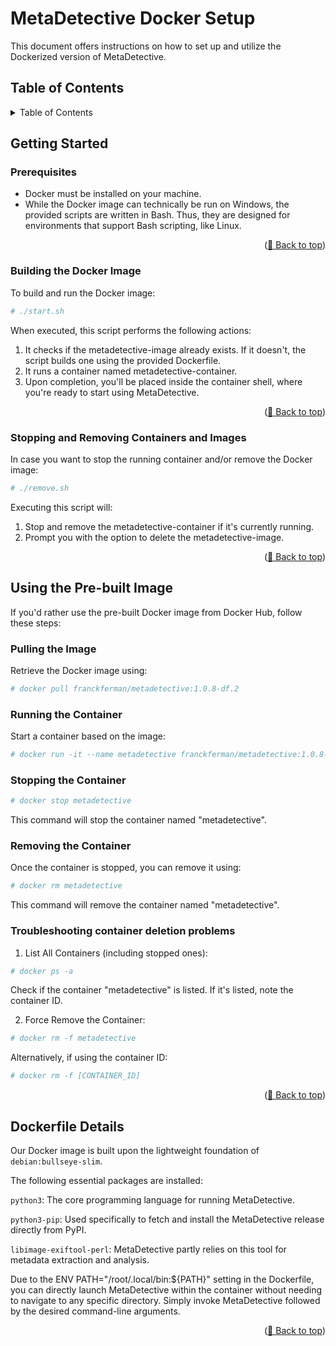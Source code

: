 # MetaDetective Docker Setup <a name="top"></a>

This document offers instructions on how to set up and utilize the Dockerized version of MetaDetective.

## Table of Contents

<details>
  <summary>Table of Contents</summary>
  <ol>
    <li><a href="#getting-started">Getting Started</a></li>
    <li><a href="#using-pre-built-image">Using the Pre-built Image</a></li>
    <li><a href="#dockerfile-details">Dockerfile Details</a></li>
  </ol>
</details>

## Getting Started <a name="getting-started"></a>

### Prerequisites <a name="prerequisites"></a>

- Docker must be installed on your machine.
- While the Docker image can technically be run on Windows, the provided scripts are written in Bash. Thus, they are designed for environments that support Bash scripting, like Linux.

<p align="right">(<a href="#top">🔼 Back to top</a>)</p>

### Building the Docker Image <a name="building-the-docker-image"></a>

To build and run the Docker image:
```bash
# ./start.sh
```

When executed, this script performs the following actions:
1. It checks if the metadetective-image already exists. If it doesn't, the script builds one using the provided Dockerfile.
2. It runs a container named metadetective-container.
3. Upon completion, you'll be placed inside the container shell, where you're ready to start using MetaDetective.
<p align="right">(<a href="#top">🔼 Back to top</a>)</p>

### Stopping and Removing Containers and Images <a name="stopping-and-removing-containers-and-images"></a>

In case you want to stop the running container and/or remove the Docker image:
```bash
# ./remove.sh
```

Executing this script will:
1. Stop and remove the metadetective-container if it's currently running.
2. Prompt you with the option to delete the metadetective-image.

<p align="right">(<a href="#top">🔼 Back to top</a>)</p>

## Using the Pre-built Image <a name="using-pre-built-image"></a>

If you'd rather use the pre-built Docker image from Docker Hub, follow these steps:

### Pulling the Image <a name="pulling-the-image"></a>

Retrieve the Docker image using:
```bash
# docker pull franckferman/metadetective:1.0.8-df.2
```

### Running the Container <a name="running-the-container"></a>

Start a container based on the image:

```bash
# docker run -it --name metadetective franckferman/metadetective:1.0.8-df.2 /bin/bash
```

### Stopping the Container

```bash
# docker stop metadetective
```

This command will stop the container named "metadetective".

### Removing the Container

Once the container is stopped, you can remove it using:
```bash
# docker rm metadetective
```

This command will remove the container named "metadetective".

### Troubleshooting container deletion problems

1. List All Containers (including stopped ones):
```bash
# docker ps -a
```

Check if the container "metadetective" is listed. If it's listed, note the container ID.

2. Force Remove the Container:
```bash
# docker rm -f metadetective
```

Alternatively, if using the container ID:
```bash
# docker rm -f [CONTAINER_ID]
```

<p align="right">(<a href="#top">🔼 Back to top</a>)</p>

## Dockerfile Details <a name="dockerfile-details"></a>

Our Docker image is built upon the lightweight foundation of `debian:bullseye-slim`. 

The following essential packages are installed:

`python3`: The core programming language for running MetaDetective.

`python3-pip`: Used specifically to fetch and install the MetaDetective release directly from PyPI.

`libimage-exiftool-perl`: MetaDetective partly relies on this tool for metadata extraction and analysis.

Due to the ENV PATH="/root/.local/bin:${PATH}" setting in the Dockerfile, you can directly launch MetaDetective within the container without needing to navigate to any specific directory. Simply invoke MetaDetective followed by the desired command-line arguments.

<p align="right">(<a href="#top">🔼 Back to top</a>)</p>

